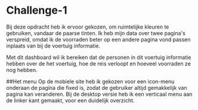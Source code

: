 # Challenge-1
Bij deze opdracht heb ik ervoor gekozen, om ruimtelijke kleuren te gebruiken, vandaar de paarse tinten. Ik heb mijn data over twee pagina's verspreid, omdat ik de voorraden beter op een andere pagina vond passen inplaats van bij de voertuig informatie.

Met dit dashboard wil ik bereiken dat de personen in dit voertuig informatie hebben over de het voertuig, hoe de reis verloopt en hoeveel voorraden ze nog hebben.

##Het menu
Op de mobiele site heb ik gekozen voor een icon-menu onderaan de pagina die fixed is, zodat de gebruiker altijd gemakkelijk van pagina kan veranderen.
Bij de desktop versie heb ik een verticaal menu aan de linker kant gemaakt, voor een duidelijk overzicht.
